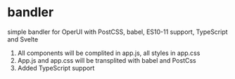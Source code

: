 # bandler
simple bandler for OperUI with PostCSS, babel, ES10-11 support, TypeScript and Svelte

1) All components will be complited in app.js, all styles in app.css
2) App.js and app.css will be transplited with babel and PostCss
3) Added TypeScript support

